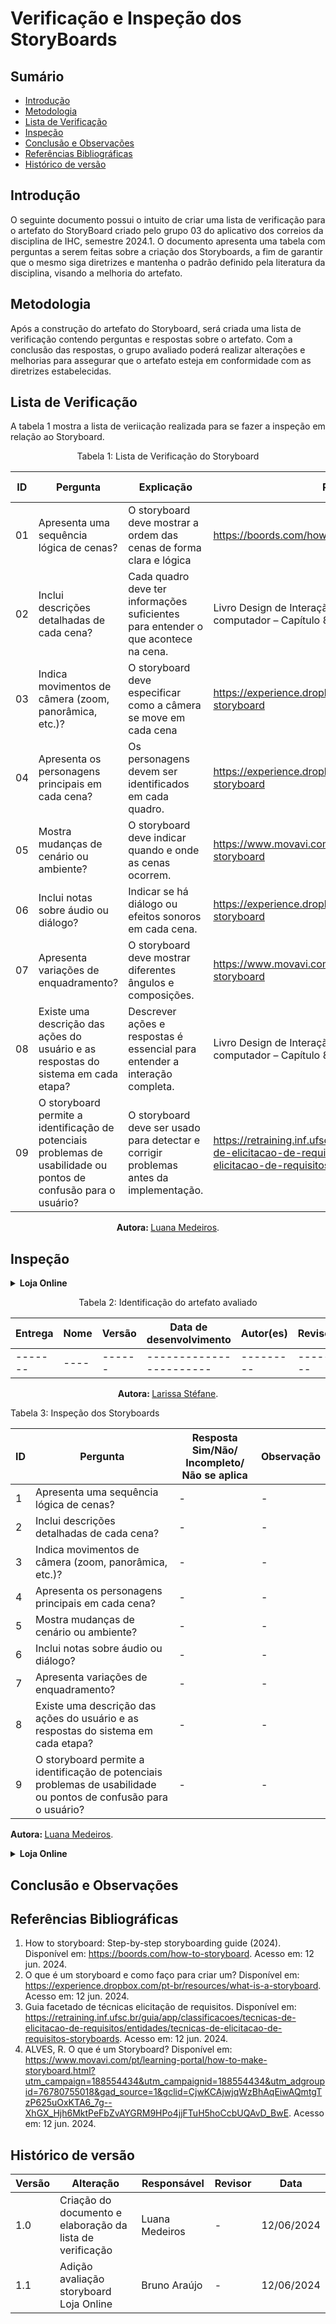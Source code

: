 # Verificação e Inspeção dos StoryBoards

## Sumário
* [Introdução](#Introdução)
* [Metodologia](#Metodologia)
* [Lista de Verificação](#Lista-de-Verificação)
* [Inspeção](#Inspeção)
* [Conclusão e Observações](#Conclusão-e-Observações)
* [Referências Bibliográficas](#Referências-Bibliográficas)
* [Histórico de versão](#Histórico-de-versão)


## Introdução
O seguinte documento possui o intuito de criar uma lista de verificação para o artefato do StoryBoard criado pelo grupo 03 do aplicativo dos correios da disciplina de IHC, semestre 2024.1. O documento apresenta uma tabela com perguntas a serem feitas sobre a criação dos Storyboards, a fim de garantir que o mesmo siga diretrizes e mantenha o padrão definido pela literatura da disciplina, visando a melhoria do artefato.

## Metodologia
Após a construção do artefato do Storyboard, será criada uma lista de verificação contendo perguntas e respostas sobre o artefato. Com a conclusão das respostas, o grupo avaliado poderá realizar alterações e melhorias para assegurar que o artefato esteja em conformidade com as diretrizes estabelecidas.

## Lista de Verificação

A tabela 1 mostra a lista de veriicação realizada para se fazer a inspeção em relação ao Storyboard.

<center>

Tabela 1: Lista de Verificação do Storyboard

| ID |  Pergunta | Explicação | Rastreabilidade | Captura de Tela |
| -- | ----------| ---------- | --------------- | --------------- |
| 01 | Apresenta uma sequência lógica de cenas? | O storyboard deve mostrar a ordem das cenas de forma clara e lógica | https://boords.com/how-to-storyboard | [Captura de tela do trecho](https://github.com/Interacao-Humano-Computador/2024.1-SIGAA/blob/main/docs/Midia/Storyboard/WhatsApp%20Image%202024-06-12%20at%2014.30.24.jpeg) |
| 02 | Inclui descrições detalhadas de cada cena? | Cada quadro deve ter informações suficientes para entender o que acontece na cena. | Livro Design de Interação, Além da interação homem computador – Capítulo 8 e página 263 | [Captura de tela do trecho](https://github.com/Interacao-Humano-Computador/2024.1-SIGAA/blob/main/docs/Midia/Storyboard/WhatsApp%20Image%202024-06-12%20at%2015.00.03.jpeg) |
| 03 | Indica movimentos de câmera (zoom, panorâmica, etc.)? | O storyboard deve especificar como a câmera se move em cada cena | https://experience.dropbox.com/pt-br/resources/what-is-a-storyboard | [Captura de tela do trecho](https://github.com/Interacao-Humano-Computador/2024.1-SIGAA/blob/main/docs/Midia/Storyboard/WhatsApp%20Image%202024-06-12%20at%2015.11.38.jpeg) |
| 04 | Apresenta os personagens principais em cada cena? | Os personagens devem ser identificados em cada quadro. |  https://experience.dropbox.com/pt-br/resources/what-is-a-storyboard | [Captura de tela do trecho](https://github.com/Interacao-Humano-Computador/2024.1-SIGAA/blob/main/docs/Midia/Storyboard/WhatsApp%20Image%202024-06-12%20at%2015.17.32.jpeg) |
| 05 | Mostra mudanças de cenário ou ambiente? | O storyboard deve indicar quando e onde as cenas ocorrem. | https://www.movavi.com/pt/learning-portal/how-to-make-storyboard | [Captura de tela do trecho](https://github.com/Interacao-Humano-Computador/2024.1-SIGAA/blob/main/docs/Midia/Storyboard/WhatsApp%20Image%202024-06-12%20at%2015.23.18.jpeg) |
| 06 | Inclui notas sobre áudio ou diálogo? | Indicar se há diálogo ou efeitos sonoros em cada cena. | https://experience.dropbox.com/pt-br/resources/what-is-a-storyboard | [Captura de tela do trecho](https://github.com/Interacao-Humano-Computador/2024.1-SIGAA/blob/main/docs/Midia/Storyboard/WhatsApp%20Image%202024-06-12%20at%2015.27.50.jpeg) |
| 07 | Apresenta variações de enquadramento? | O storyboard deve mostrar diferentes ângulos e composições. | https://www.movavi.com/pt/learning-portal/how-to-make-storyboard | [Captura de tela do trecho](https://github.com/Interacao-Humano-Computador/2024.1-SIGAA/blob/main/docs/Midia/Storyboard/WhatsApp%20Image%202024-06-12%20at%2015.32.58.jpeg) |
| 08 | Existe uma descrição das ações do usuário e as respostas do sistema em cada etapa? | Descrever ações e respostas é essencial para entender a interação completa. | Livro Design de Interação, Além da interação homem computador – Capítulo 8 e página 263 | [Captura de tela do trecho](https://github.com/Interacao-Humano-Computador/2024.1-SIGAA/blob/main/docs/Midia/Storyboard/WhatsApp%20Image%202024-06-12%20at%2015.00.03.jpeg) |
| 09 | O storyboard permite a identificação de potenciais problemas de usabilidade ou pontos de confusão para o usuário? | O storyboard deve ser usado para detectar e corrigir problemas antes da implementação. | https://retraining.inf.ufsc.br/guia/app/classificacoes/tecnicas-de-elicitacao-de-requisitos/entidades/tecnicas-de-elicitacao-de-requisitos-storyboards | [Captura de tela do trecho](https://github.com/Interacao-Humano-Computador/2024.1-SIGAA/blob/main/docs/Midia/Storyboard/WhatsApp%20Image%202024-06-12%20at%2015.52.56.jpeg) |


<b> Autora: </b> <a href="https://github.com/LuaMedeiros">Luana Medeiros</a>.

</center>

## Inspeção

<details>
  <summary size="20"><b> Loja Online </b></summary> 
<center>
A tabela 4 mostra a avaliação do Storyboard com base na lista de verificação

Tabela 4: Avaliação para Storyboard.

| ID |  Pergunta | Resposta <br> Sim/Não/ Incompleto/ Não se aplica | Observação | 
| -- | -- | -- | -- |
| 1  | Apresenta uma sequência lógica de cenas?                 | Sim | - |
| 2  | Inclui descrições detalhadas de cada cena?               | Sim | - |
| 3  | Indica movimentos de câmera (zoom, panorâmica, etc.)?    | Não | Movimentos de câmera não foram indicados. |
| 4  | Apresenta os personagens principais em cada cena?        | Sim | - |
| 5  | Mostra mudanças de cenário ou ambiente?                  | Sim | - |
| 6  | Inclui notas sobre áudio ou diálogo?                     | Sim | - |
| 7  | Apresenta variações de enquadramento?                    | Sim | - |
| 8  | Existe uma descrição das ações do usuário e as respostas do sistema em cada etapa? | Incompleto | A descrição das ações do usuário está presente, mas as respostas do sistema precisam ser mais detalhadas. |
| 9  | O storyboard permite a identificação de potenciais problemas de usabilidade ou pontos de confusão para o usuário? | Sim | - |

**Autor:** [Bruno Araújo](https://github.com/brunocva)

</center>
</details>

<center>

Tabela 2: Identificação do artefato avaliado
 
| Entrega | Nome | Versão | Data de desenvolvimento | Autor(es) | Revisor |
| ------- | ---- | ------ | ----------------------- | --------- | ------- |
| ------- | ---- | ------ | ----------------------- | --------- | ------- |

<b> Autora: </b> <a href="https://github.com/SkywalkerSupreme">Larissa Stéfane</a>.

</center>


Tabela 3: Inspeção dos Storyboards

| ID |  Pergunta | Resposta <br> Sim/Não/ Incompleto/ Não se aplica | Observação | 
| -- | -- | -- | -- |
| 1  | Apresenta uma sequência lógica de cenas?                 | - | - | 
| 2  | Inclui descrições detalhadas de cada cena?               | - | - | 
| 3  | Indica movimentos de câmera (zoom, panorâmica, etc.)?    | - | - | 
| 4  | Apresenta os personagens principais em cada cena?        | - | - | 
| 5  | Mostra mudanças de cenário ou ambiente?                  | - | - | 
| 6  | Inclui notas sobre áudio ou diálogo?                     | - | - | 
| 7  | Apresenta variações de enquadramento?                    | - | - | 
| 8  | Existe uma descrição das ações do usuário e as respostas do sistema em cada etapa? | - | - | 
| 9  | O storyboard permite a identificação de potenciais problemas de usabilidade ou pontos de confusão para o usuário? | - | - | 

<b> Autora: </b> <a href="https://github.com/LuaMedeiros">Luana Medeiros</a>.

</center>


<details>
  <summary size="20"><b> Loja Online </b></summary> 
<center>
A tabela 4 mostra a avaliação da Análise HTA com base na lista de verificação

Tabela 4: Avaliação para Storyboard.

| ID |  Pergunta | Resposta <br> Sim/Não/ Incompleto/ Não se aplica | Observação | 
| -- | -- | -- | -- |
| 1  | Apresenta uma sequência lógica de cenas?                 | Sim | - |
| 2  | Inclui descrições detalhadas de cada cena?               | Sim | - |
| 3  | Indica movimentos de câmera (zoom, panorâmica, etc.)?    | Não | Movimentos de câmera não foram indicados. |
| 4  | Apresenta os personagens principais em cada cena?        | Sim | - |
| 5  | Mostra mudanças de cenário ou ambiente?                  | Sim | - |
| 6  | Inclui notas sobre áudio ou diálogo?                     | Sim | - |
| 7  | Apresenta variações de enquadramento?                    | Sim | - |
| 8  | Existe uma descrição das ações do usuário e as respostas do sistema em cada etapa? | Incompleto | A descrição das ações do usuário está presente, mas as respostas do sistema precisam ser mais detalhadas. |
| 9  | O storyboard permite a identificação de potenciais problemas de usabilidade ou pontos de confusão para o usuário? | Sim | - |

**Autor:** [Bruno Araújo](https://github.com/brunocva)

</center>
</details>



## Conclusão e Observações


## Referências Bibliográficas

1. How to storyboard: Step-by-step storyboarding guide (2024). Disponível em: <https://boords.com/how-to-storyboard>. Acesso em: 12 jun. 2024.
2. O que é um storyboard e como faço para criar um? Disponível em: <https://experience.dropbox.com/pt-br/resources/what-is-a-storyboard>. Acesso em: 12 jun. 2024.
3. Guia facetado de técnicas elicitação de requisitos. Disponível em: <https://retraining.inf.ufsc.br/guia/app/classificacoes/tecnicas-de-elicitacao-de-requisitos/entidades/tecnicas-de-elicitacao-de-requisitos-storyboards>. Acesso em: 12 jun. 2024.
4. ALVES, R. O que é um Storyboard? Disponível em: <https://www.movavi.com/pt/learning-portal/how-to-make-storyboard.html?utm_campaign=188554434&utm_campaignid=188554434&utm_adgroupid=76780755018&gad_source=1&gclid=CjwKCAjwjqWzBhAqEiwAQmtgTzP625uOxKTA6_7g--XhGX_Hjh6MktPeFbZvAYGRM9HPo4jjFTuH5hoCcbUQAvD_BwE>. Acesso em: 12 jun. 2024.


## Histórico de versão

| Versão | Alteração                           | Responsável     | Revisor         | Data       |
| ------ | ----------------------------------- | --------------- | --------------- | ---------- |
| 1.0    | Criação do documento e elaboração da lista de verificação              | Luana Medeiros | - | 12/06/2024 |
| 1.1    | Adição avaliação storyboard Loja Online            | Bruno Araújo | - | 12/06/2024 |
